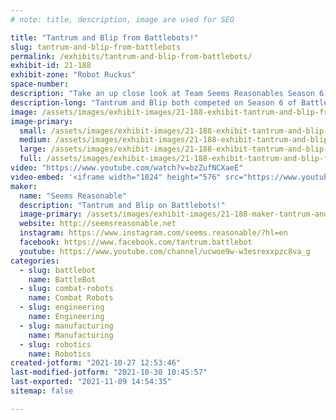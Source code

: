 ```yaml
---
# note: title, description, image are used for SEO

title: "Tantrum and Blip from Battlebots!"
slug: tantrum-and-blip-from-battlebots
permalink: /exhibits/tantrum-and-blip-from-battlebots/
exhibit-id: 21-188
exhibit-zone: "Robot Ruckus"
space-number:
description: "Take an up close look at Team Seems Reasonables Season 6 entries, Tantrum, and the brand new Blip!"
description-long: "Tantrum and Blip both competed on Season 6 of Battlebots, the team of friends that forms Seems Reasonable brought 2 competitors this year. Blip is a launcher powered by a brand new flywheel and twisted cord technology, and Tantrum is a durable punching spinner."
image: /assets/images/exhibit-images/21-188-exhibit-tantrum-and-blip-from-battlebots-tantrum-and-blip-large.jpg
image-primary: 
  small: /assets/images/exhibit-images/21-188-exhibit-tantrum-and-blip-from-battlebots-tantrum-and-blip-small.jpg
  medium: /assets/images/exhibit-images/21-188-exhibit-tantrum-and-blip-from-battlebots-tantrum-and-blip-medium.jpg
  large: /assets/images/exhibit-images/21-188-exhibit-tantrum-and-blip-from-battlebots-tantrum-and-blip-large.jpg
  full: /assets/images/exhibit-images/21-188-exhibit-tantrum-and-blip-from-battlebots-tantrum-and-blip-full.jpg
video: "https://www.youtube.com/watch?v=bzZufNCXaeE"
video-embed: '<iframe width="1024" height="576" src="https://www.youtube.com/embed/bzZufNCXaeE?feature=oembed" frameborder="0" allow="accelerometer; autoplay; clipboard-write; encrypted-media; gyroscope; picture-in-picture" allowfullscreen></iframe>'
maker: 
  name: "Seems Reasonable"
  description: "Tantrum and Blip on Battlebots!"
  image-primary: /assets/images/exhibit-images/21-188-maker-tantrum-and-blip-from-battlebots-seems-reasonable-team-photo-medium.png
  website: http://seemsreasonable.net
  instagram: https://www.instagram.com/seems.reasonable/?hl=en
  facebook: https://www.facebook.com/tantrum.battlebot
  youtube: https://www.youtube.com/channel/ucwoe9w-w3esrexxpzc8va_g
categories: 
  - slug: battlebot
    name: BattleBot
  - slug: combat-robots
    name: Combat Robots
  - slug: engineering
    name: Engineering
  - slug: manufacturing
    name: Manufacturing
  - slug: robotics
    name: Robotics
created-jotform: "2021-10-27 12:53:46"
last-modified-jotform: "2021-10-30 10:45:57"
last-exported: "2021-11-09 14:54:35"
sitemap: false

---
```

